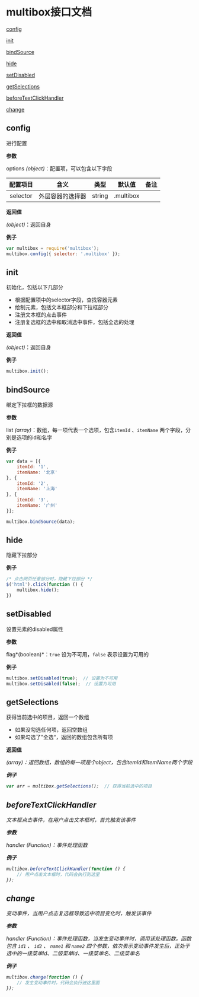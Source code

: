 # multibox接口文档
[config](#user-content-config)

[init](#user-content-init)

[bindSource](#user-content-bindSource)

[hide](#user-content-hide)

[setDisabled](#user-content-setDisabled)

[getSelections](#user-content-getSelections)

[beforeTextClickHandler](#user-content-beforeTextClickHandler)

[change](#user-content-change)

##  config

进行配置

**参数**

options *(object)*：配置项，可以包含以下字段

|   配置项目   |    含义    |   类型   |    默认值    |  备注  |
| :------: | :------: | :----: | :-------: | :--: |
| selector | 外层容器的选择器 | string | .multibox |      |

**返回值**

*(object)*：返回自身

**例子**

```javascript
var multibox = require('multibox');
multibox.config({ selector: '.multibox' });
```



##  init

初始化，包括以下几部分

- 根据配置项中的selector字段，查找容器元素
- 绘制元素，包括文本框部分和下拉框部分
- 注册文本框的点击事件
- 注册复选框的选中和取消选中事件，包括全选的处理

**返回值**

*(object)*：返回自身

**例子**

```javascript
multibox.init();
```



##  bindSource

绑定下拉框的数据源

**参数**

list *(array)*：数组，每一项代表一个选项，包含`itemId` 、`itemName` 两个字段，分别是选项的id和名字

**例子**

```javascript
var data = [{
    itemId: '1',
    itemName: '北京'
}, {
    itemId: '2',
    itemName: '上海'
}, {
    itemId: '3',
    itemName: '广州'
}];

multibox.bindSource(data);
```



##  hide

隐藏下拉部分

**例子**

```javascript
/* 点击网页任意部分时，隐藏下拉部分 */
$('html').click(function () {
    multibox.hide();
})
```



##  setDisabled

设置元素的disabled属性

**参数**

flag*(boolean)*：`true` 设为不可用，`false` 表示设置为可用的

**例子**

```javascript
multibox.setDisabled(true);  // 设置为不可用
multibox.setDisabled(false);  // 设置为可用
```



##  getSelections

获得当前选中的项目，返回一个数组

- 如果没勾选任何项，返回空数组
- 如果勾选了”全选“，返回的数组包含所有项

**返回值**

*(array<object>)*：返回数组，数组的每一项是个object，包含itemId和itemName两个字段

**例子**

```javascript
var arr = multibox.getSelections();  // 获得当前选中的项目
```



##  beforeTextClickHandler

文本框点击事件，在用户点击文本框时，首先触发该事件

**参数**

handler *(Function)*：事件处理函数

**例子**

```javascript
multibox.beforeTextClickHandler(function () {
    // 用户点击文本框时，代码会执行到这里
});
```





##  change

变动事件，当用户点击复选框导致选中项目变化时，触发该事件

**参数**

handler *(Function)*：事件处理函数，当发生变动事件时，调用该处理函数。函数包含 `id1` 、 `id2` 、 `name1` 和 `name2` 四个参数，依次表示变动事件发生后，正处于选中的一级菜单Id、二级菜单Id、一级菜单名、二级菜单名

**例子**

```javascript
multibox.change(function () {
    // 发生变动事件时，代码会执行进这里面
});
```

